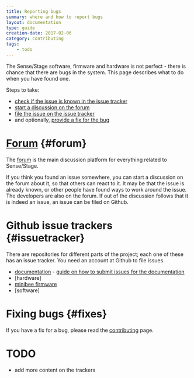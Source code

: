 ```yaml
---
title: Reporting bugs
summary: where and how to report bugs
layout: documentation
type: guide
creation-date: 2017-02-06
category: contributing
tags:
    - todo
---
```


The Sense/Stage software, firmware and hardware is not perfect - there is chance that there are bugs in the system. This page describes what to do when you have found one.

Steps to take:

* [check if the issue is known in the issue tracker](#issuetracker)
* [start a discussion on the forum](#forum)
* [file the issue on the issue tracker](#issuetracker)
* and optionally, [provide a fix for the bug](#fixes)


# [Forum](https://forum.sensestage.eu) {#forum}

The [forum](https://forum.sensestage.eu) is the main discussion platform for everything related to Sense/Stage.

If you think you found an issue somewhere, you can start a discussion on the forum about it, so that others can react to it. It may be that the issue is already known, or other people have found ways to work around the issue. The developers are also on the forum. If out of the discussion follows that it is indeed an issue, an issue can be filed on Github.


# Github issue trackers {#issuetracker}

There are repositories for different parts of the project; each one of these has an issue tracker. You need an account at Github to file issues.

* [documentation](https://github.com/SenseStageTeam/sensestage_documentation/issues) - [guide on how to submit issues for the documentation](contributing-to-the-documentation#issue)
* [hardware]
* [minibee firmware](https://github.com/sensestage/ssdn_minibee/issues)
* [software]

# Fixing bugs {#fixes}

If you have a fix for a bug, please read the [contributing](contributing-to-sense-stage) page.


# TODO

- add more content on the trackers

